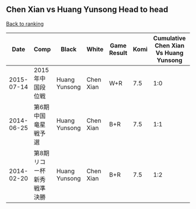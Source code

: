 ## Chen Xian vs Huang Yunsong Head to head

[Back to ranking](../../index.md)




| **Date** | **Comp** | **Black** | **White** | **Game Result** | **Komi** | **Cumulative Chen Xian Vs Huang Yunsong** | **Chen Xian Streak** | **Huang Yunsong Streak** | 
| --- | --- | --- | --- | --- | --- | --- | --- | --- |
| 2015-07-14 | 2015年中国段位戦 | Huang Yunsong | Chen Xian | W+R | 7.5 | 1:0 | 1 | 0 | 
| 2014-06-25 | 第6期中国竜星戦予選 | Huang Yunsong | Chen Xian | B+R | 7.5 | 1:1 | 0 | 1 | 
| 2014-02-20 | 第8期リコー杯新秀戦準決勝 | Huang Yunsong | Chen Xian | B+R | 7.5 | 1:2 | 0 | 2 |





